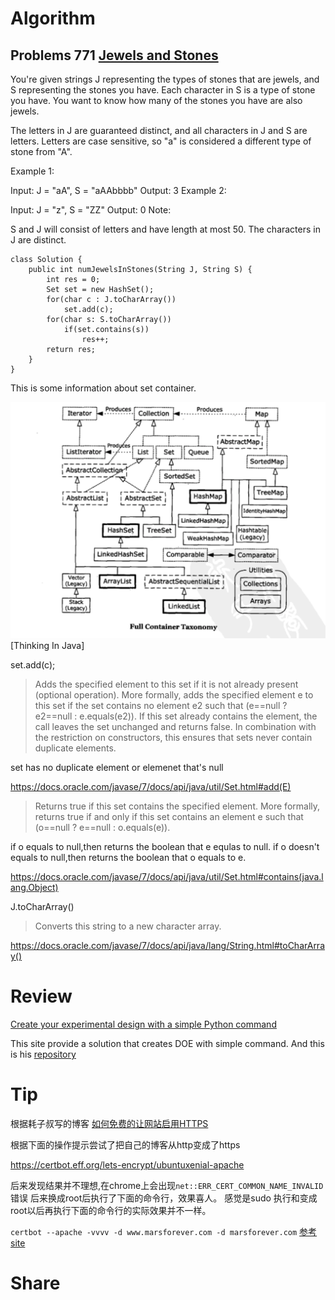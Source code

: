 # Algorithm

## Problems 771 [Jewels and Stones](https://leetcode.com/problems/jewels-and-stones/)

You're given strings J representing the types of stones that are jewels, and S representing the stones you have.  Each character in S is a type of stone you have.  You want to know how many of the stones you have are also jewels.

The letters in J are guaranteed distinct, and all characters in J and S are letters. Letters are case sensitive, so "a" is considered a different type of stone from "A".

Example 1:

Input: J = "aA", S = "aAAbbbb"
Output: 3
Example 2:

Input: J = "z", S = "ZZ"
Output: 0
Note:

S and J will consist of letters and have length at most 50.
The characters in J are distinct.

```
class Solution {
    public int numJewelsInStones(String J, String S) {
        int res = 0;
        Set set = new HashSet();
        for(char c : J.toCharArray())
            set.add(c);
        for(char s: S.toCharArray())
            if(set.contains(s))
                res++;
        return res;
    }
}
```
This is some information about set container.

![alt text](https://github.com/MarsForever/MarsForever_ARTS/blob/master/image/screenshot_java_set_20180707.png)
[Thinking In Java]

set.add(c);

>Adds the specified element to this set if it is not already present 
(optional operation). More formally, adds the specified element e to this set if the set contains no element e2 such that (e==null ? e2==null : e.equals(e2)). If this set already contains the element, the call leaves the set unchanged and returns false. In combination with the restriction on constructors, this ensures that sets never contain duplicate elements.

set has no duplicate element or elemenet that's null

https://docs.oracle.com/javase/7/docs/api/java/util/Set.html#add(E)

>Returns true if this set contains the specified element. More formally, returns true if and only if this set contains an element e such that (o==null ? e==null : o.equals(e)).

if o equals to null,then returns the boolean that e equlas to null.
if o doesn't equals to null,then returns the boolean that o equals to e.

https://docs.oracle.com/javase/7/docs/api/java/util/Set.html#contains(java.lang.Object)

J.toCharArray()

>Converts this string to a new character array.

https://docs.oracle.com/javase/7/docs/api/java/lang/String.html#toCharArray()

# Review

[Create your experimental design with a simple Python command](https://towardsdatascience.com/design-your-engineering-experiment-plan-with-a-simple-python-command-35a6ba52fa35)

This site provide a solution that creates DOE with simple command.
And this is his [repository](https://github.com/tirthajyoti/Design-of-experiment-Python)


# Tip
根据耗子叔写的博客
[如何免费的让网站启用HTTPS](https://coolshell.cn/articles/18094.html)

根据下面的操作提示尝试了把自己的博客从http变成了https

https://certbot.eff.org/lets-encrypt/ubuntuxenial-apache

后来发现结果并不理想,在chrome上会出现`net::ERR_CERT_COMMON_NAME_INVALID`错误
后来换成root后执行了下面的命令行，效果喜人。
感觉是sudo 执行和变成root以后再执行下面的命令行的实际效果并不一样。

`certbot --apache -vvvv -d www.marsforever.com -d marsforever.com`
[参考site](https://community.letsencrypt.org/t/apache2-vhosts-domain-and-subdomain-certificate-problems/22135/2)

# Share
